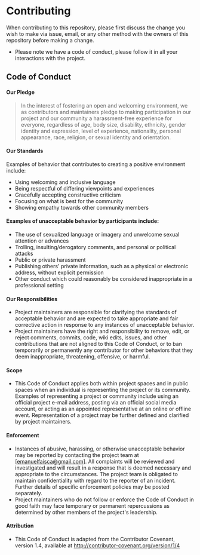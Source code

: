 # Contributing
When contributing to this repository, please first discuss the change you wish to make via issue, email, or any other method with the owners of this repository before making a change.

- Please note we have a code of conduct, please follow it in all your interactions with the project.

## Code of Conduct
#### Our Pledge
> In the interest of fostering an open and welcoming environment, we as contributors and maintainers pledge to making participation in our project and our community a harassment-free experience for everyone, regardless of age, body size, disability, ethnicity, gender identity and expression, level of experience, nationality, personal appearance, race, religion, or sexual identity and orientation.

#### Our Standards
Examples of behavior that contributes to creating a positive environment include: 

- Using welcoming and inclusive language
- Being respectful of differing viewpoints and experiences
- Gracefully accepting constructive criticism
- Focusing on what is best for the community
- Showing empathy towards other community members

#### Examples of unacceptable behavior by participants include:

- The use of sexualized language or imagery and unwelcome sexual attention or advances
- Trolling, insulting/derogatory comments, and personal or political attacks
- Public or private harassment
- Publishing others' private information, such as a physical or electronic address, without explicit permission
- Other conduct which could reasonably be considered inappropriate in a professional setting

#### Our Responsibilities
- Project maintainers are responsible for clarifying the standards of acceptable behavior and are expected to take appropriate and fair corrective action in response to any instances of unacceptable behavior.
- Project maintainers have the right and responsibility to remove, edit, or reject comments, commits, code, wiki edits, issues, and other contributions that are not aligned to this Code of Conduct, or to ban temporarily or permanently any contributor for other behaviors that they deem inappropriate, threatening, offensive, or harmful.

#### Scope
- This Code of Conduct applies both within project spaces and in public spaces when an individual is representing the project or its community. Examples of representing a project or community include using an official project e-mail address, posting via an official social media account, or acting as an appointed representative at an online or offline event. Representation of a project may be further defined and clarified by project maintainers.

#### Enforcement
- Instances of abusive, harassing, or otherwise unacceptable behavior may be reported by contacting the project team at [emanuelfaisca@gmail.com]. All complaints will be reviewed and investigated and will result in a response that is deemed necessary and appropriate to the circumstances. The project team is obligated to maintain confidentiality with regard to the reporter of an incident. Further details of specific enforcement policies may be posted separately.
- Project maintainers who do not follow or enforce the Code of Conduct in good faith may face temporary or permanent repercussions as determined by other members of the project's leadership.

#### Attribution
- This Code of Conduct is adapted from the Contributor Covenant, version 1.4, available at http://contributor-covenant.org/version/1/4
